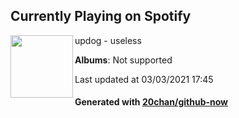 ## Currently Playing on Spotify

[<img align="left" width="100" src="https://i.scdn.co/image/ab67616d0000b273f46fc5c6b3d6698edacf9c5d">](https://open.spotify.com/album/1ZWLXESD9G9vSG1tuHRbr2)

updog - useless

**Albums**: Not supported

Last updated at 03/03/2021 17:45

#### Generated with [20chan/github-now](https://github.com/20chan/github-now)


<!--
**20chan/20chan** is a ✨ _special_ ✨ repository because its `README.md` (this file) appears on your GitHub profile.

Here are some ideas to get you started:

- 🔭 I’m currently working on ...
- 🌱 I’m currently learning ...
- 👯 I’m looking to collaborate on ...
- 🤔 I’m looking for help with ...
- 💬 Ask me about ...
- 📫 How to reach me: ...
- 😄 Pronouns: ...
- ⚡ Fun fact: ...
-->
